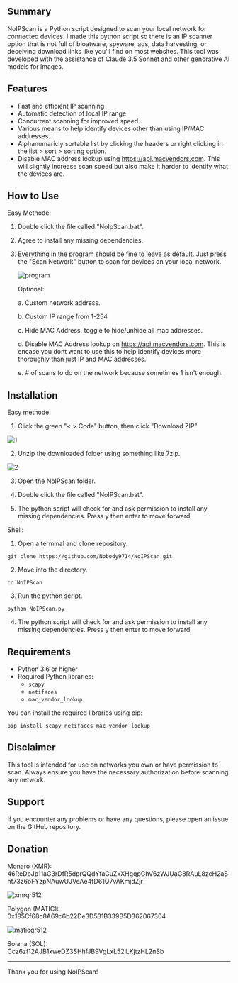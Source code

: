 ## Summary

NoIPScan is a Python script designed to scan your local network for connected devices. I made this python script so there is an IP scanner option that is not full of bloatware, spyware, ads, data harvesting, or deceiving download links like you'll find on most websites. This tool was developed with the assistance of Claude 3.5 Sonnet and other genorative AI models for images.

## Features

- Fast and efficient IP scanning
- Automatic detection of local IP range
- Concurrent scanning for improved speed
- Various means to help identify devices other than using IP/MAC addresses.
- Alphanumaricly sortable list by clicking the headers or right clicking in the list > sort > sorting option.
- Disable MAC address lookup using https://api.macvendors.com. This will slightly increase scan speed but also make it harder to identify what the devices are.
  
## How to Use

Easy Methode: 

1. Double click the file called "NoIpScan.bat".
   
2. Agree to install any missing dependencies.
   
3. Everything in the program should be fine to leave as default. Just press the "Scan Network" button to scan for devices on your local network.

   ![program](https://github.com/user-attachments/assets/eaadccf0-22a5-4730-959a-a7b35c690312)

   Optional:
   
   a. Custom network address.
   
   b. Custom IP range from 1-254
   
   c. Hide MAC Address, toggle to hide/unhide all mac addresses.
   
   d. Disable MAC Address lookup on https://api.macvendors.com. This is encase you dont want to use this to help identify devices more thoroughly than just IP and MAC addresses.

   e. # of scans to do on the network because sometimes 1 isn't enough.

## Installation

Easy methode:
1. Click the green "< > Code" button, then click "Download ZIP"

![1](https://github.com/user-attachments/assets/e255ebe3-834c-4c77-b408-f7a2ff33dc54)

2. Unzip the downloaded folder using something like 7zip.

![2](https://github.com/user-attachments/assets/116c5250-6237-49dc-94a6-ad07bc88346a)

3. Open the NoIPScan folder.
   
4. Double click the file called "NoIPScan.bat".
   
5. The python script will check for and ask permission to install any missing dependencies. Press y then enter to move forward.

Shell:
1. Open a terminal and clone repository.
```
git clone https://github.com/Nobody9714/NoIPScan.git
```
2. Move into the directory.
```
cd NoIPScan
```
3. Run the python script.
```
python NoIPScan.py
```
4. The python script will check for and ask permission to install any missing dependencies. Press y then enter to move forward.


## Requirements

- Python 3.6 or higher
- Required Python libraries:
  - `scapy`
  - `netifaces`
  - `mac_vendor_lookup`

You can install the required libraries using pip:

```
pip install scapy netifaces mac-vendor-lookup
```


## Disclaimer

This tool is intended for use on networks you own or have permission to scan. Always ensure you have the necessary authorization before scanning any network.

## Support

If you encounter any problems or have any questions, please open an issue on the GitHub repository.

## Donation

Monaro (XMR):  
46ReDpJp11aG3rDfR5dprQQdYfaCuZxXHgqpGhV6zWJUaG8RAuL8zcH2aSht73z6oFYzpNAuwUJVeAe4fD61Q7vAKmjdZjr

![xmrqr512](https://github.com/user-attachments/assets/43cba4d9-e3cd-4e57-9dde-7e8b976f7de9)


Polygon (MATIC):  
0x185Cf68c8A69c6b22De3D531B339B5D362067304

![maticqr512](https://github.com/user-attachments/assets/b1f27ef3-ddb8-42de-b2a6-bbe9309442e0)


Solana (SOL):  
Ccz6zf12AJB1xweDZ3SHhfJB9VgLxL52iLKjtzHL2nSb

---

Thank you for using NoIPScan!
